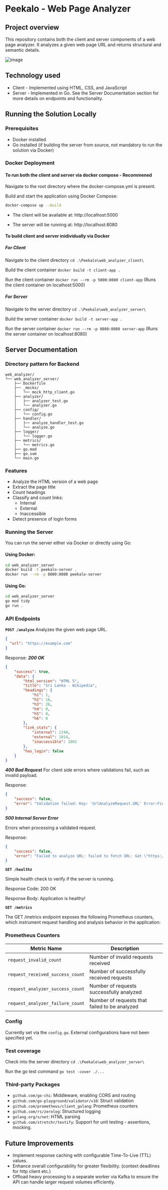 # Peekalo - Web Page Analyzer

## Project overview 
This repository contains both the client and server components of a web page analyzer. It analyzes a given web page URL and returns structural and semantic details.

![image](https://github.com/user-attachments/assets/0df1fcdd-979d-41cf-9bfd-1cb45bf5f6a1)

## Technology used
- Client - Implemented using HTML, CSS, and JavaScript
- Server - Implemented in Go. See the Server Documentation section for more details on endpoints and functionality.

## Running the Solution Locally

### Prerequisites
- Docker installed
- Go installed (if building the server from source, not mandatory to run the solution via Docker)

### Docker Deployment
#### To run both the client and server via docker compose - Recommened

Navigate to the root directory where the docker-compose.yml is present.

Build and start the application using Docker Compose:

```bash
docker-compose up --build
```

- The client will be available at: http://localhost:5000

- The server will be running at: http://localhost:8080

#### To build client and server inidividually via Docker

##### For Client

Navigate to the client directory
`cd .\Peekalo\web_analyzer_client\`

Build the client container
`docker build -t client-app .`

Run the client container
`docker run --rm -p 5000:8080 client-app`
(Runs the client container on localhost:5000)  
    
##### For Server

Navigate to the server directory
`cd .\Peekalo\web_analyzer_server\`

Build the server container
`docker build -t server-app .`

Run the server container
`docker run --rm -p 8080:8080 server-app`
(Runs the server container on localhost:8080)

## Server Documentation

### Directory pattern for Backend

```
web_analyzer/
└── web_analyzer_server/
    ├── Dockerfile
    ├── _mocks/
    │   └── mock_http_client.go
    ├── analyzer/
    │   ├── analyzer_test.go
    │   └── analyzer.go
    ├── config/
    │   └── config.go
    ├── handler/
    │   ├── analyze_handler_test.go
    │   └── analyze.go
    ├── logger/
    │   └── logger.go
    ├── metrics/
    │   └── metrics.go
    ├── go.mod
    ├── go.sum
    └── main.go
```

### Features
- Analyze the HTML version of a web page
- Extract the page title
- Count headings
- Classify and count links:
  - Internal
  - External
  - Inaccessible
- Detect presence of login forms

### Running the Server
You can run the server either via Docker or directly using Go:

#### Using Docker:

```bash
cd web_analyzer_server
docker build -t peekalo-server .
docker run --rm -p 8080:8080 peekalo-server
```
#### Using Go:
```bash
cd web_analyzer_server
go mod tidy
go run .
```

### API Endpoints

**`POST /analyze`**
Analyzes the given web page URL.

```json
{
  "url": "https://example.com"
}
```

Response:
***200 OK***

```json
{
    "success": true,
    "data": {
        "html_version": "HTML 5",
        "title": "Sri Lanka - Wikipedia",
        "headings": {
            "h1": 1,
            "h2": 16,
            "h3": 28,
            "h4": 0,
            "h5": 0,
            "h6": 0
        },
        "link_stats": {
            "internal": 2240,
            "external": 1014,
            "inaccessible": 1002
        },
        "has_login": false
    }
}
```

***400 Bad Request***
For client side errors where validations fail, such as invalid payload.

Response:

```json
{
    "success": false,
    "error": "Validation failed: Key: 'UrlAnalyzeRequest.URL' Error:Field validation for 'URL' failed on the 'url' tag"
}
```

***500 Internal Server Error***

Errors when processing a validated request.

Response:

```json
{
    "success": false,
    "error": "Failed to analyze URL: failed to fetch URL: Get \"https://en.wikipedddias.org/wiki/Ssssris_Landdkaaa\": dial tcp: lookup en.wikipedddias.org on 127.0.0.11:53: no such host"
}

```
 **`GET /healthz`**

Simple health check to verify if the server is running.

Response Code: 200 OK

Response Body: Application is healthy!

**`GET /metrics`**

The GET /metrics endpoint exposes the following Prometheus counters, which instrument request handling and analysis behavior in the application:
### Prometheus Counters

| Metric Name                        | Description                                  |
|-----------------------------------|----------------------------------------------|
| `request_invalid_count`           | Number of invalid requests received          |
| `request_received_success_count`  | Number of successfully received requests     |
| `request_analyzer_success_count`  | Number of requests successfully analyzed     |
| `request_analyzer_failure_count`  | Number of requests that failed to be analyzed |


### Config
Currently set via the `config.go`. External configurations have not been specified yet.

### Test coverage

Check into the server directory
`cd .\Peekalo\web_analyzer_server\`

Run the go test command
`go test -cover ./... `

### Third-party Packages
- `github.com/go-chi`: Middleware, enabling CORS and routing
- `github.com/go-playground/validator/v10`: Struct validation
- `github.com/prometheus/client_golang`: Prometheus counters
- `github.com/rs/zerolog`: Structured logging
- `golang.org/x/net`: HTML parsing
- `github.com/stretchr/testify`: Support for unit testing - assertions, mocking.


## Future Improvements
- Implement response caching with configurable Time-To-Live (TTL) values.
- Enhance overall configurability for greater flexibility. (context deadlines for http client etc.)
- Offload heavy processing to a separate worker via Kafka to ensure the API can handle larger request volumes efficiently.
